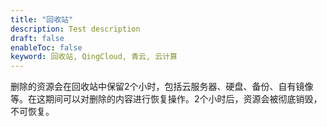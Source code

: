 ```yaml
---
title: "回收站"
description: Test description
draft: false
enableToc: false
keyword: 回收站, QingCloud, 青云, 云计算
---
```




删除的资源会在回收站中保留2个小时，包括云服务器、硬盘、备份、自有镜像等。在这期间可以对删除的内容进行恢复操作。2个小时后，资源会被彻底销毁，不可恢复。


